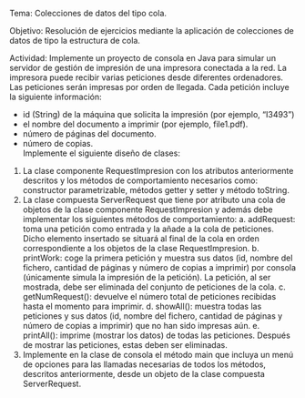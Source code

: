 Tema: Colecciones de datos del tipo cola.

Objetivo: Resolución de ejercicios mediante la aplicación de colecciones de datos de tipo la estructura de cola.

Actividad: Implemente un proyecto de consola en Java para simular un servidor de gestión de impresión de una impresora conectada a la red. La impresora puede recibir varias peticiones desde diferentes ordenadores. Las peticiones serán impresas por orden de llegada. Cada petición incluye la siguiente información:
-	id (String) de la máquina que solicita la impresión (por ejemplo, “I3493”)
-	el nombre del documento a imprimir (por ejemplo, file1.pdf).
-	número de páginas del documento.
-	número de copias.	
Implemente el siguiente diseño de clases:
1.	La clase componente RequestImpresion con los atributos anteriormente descritos y los métodos de comportamiento necesarios como: constructor parametrizable, métodos getter y setter y método toString.
2.	La clase compuesta ServerRequest que tiene por atributo una cola de objetos de la clase componente RequestImpresion y además debe implementar los siguientes métodos de comportamiento:
a.	addRequest: toma una petición como entrada y la añade a la cola de peticiones. Dicho elemento insertado se situará al final de la cola en orden correspondiente a los objetos de la clase RequestImpresion.
b.	printWork: coge la primera petición y muestra sus datos (id, nombre del fichero, cantidad de páginas y número de copias a imprimir) por consola (únicamente simula la impresión de la petición). La petición, al ser mostrada, debe ser eliminada del conjunto de peticiones de la cola.
c.	getNumRequest(): devuelve el número total de peticiones recibidas hasta el momento para imprimir.
d.	showAll(): muestra todas las peticiones y sus datos (id, nombre del fichero, cantidad de páginas y número de copias a imprimir)  que no han sido impresas aún.
e.	printAll(): imprime (mostrar los datos) de todas las peticiones. Después de mostrar las peticiones, estas deben ser eliminadas.
3.	Implemente en la clase de consola el método main que incluya un menú de opciones para las llamadas necesarias de todos los métodos, descritos anteriormente, desde un objeto de la clase compuesta ServerRequest.

